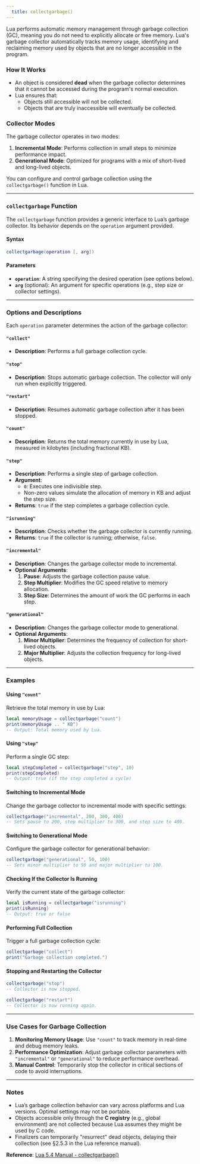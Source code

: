 ```yaml
---
  title: collectgarbage()
---
```


Lua performs automatic memory management through garbage collection (GC), meaning you do not need to explicitly allocate or free memory. Lua's garbage collector automatically tracks memory usage, identifying and reclaiming memory used by objects that are no longer accessible in the program.

### How It Works

- An object is considered **dead** when the garbage collector determines that it cannot be accessed during the program's normal execution.  
- Lua ensures that:
  - Objects still accessible will not be collected.
  - Objects that are truly inaccessible will eventually be collected.  

### Collector Modes

The garbage collector operates in two modes:  
1. **Incremental Mode**: Performs collection in small steps to minimize performance impact.  
2. **Generational Mode**: Optimized for programs with a mix of short-lived and long-lived objects.

You can configure and control garbage collection using the `collectgarbage()` function in Lua.

---

### `collectgarbage` Function

The `collectgarbage` function provides a generic interface to Lua’s garbage collector. Its behavior depends on the `operation` argument provided.  

#### Syntax  
```lua
collectgarbage(operation [, arg])
```

#### Parameters  
- **`operation`**: A string specifying the desired operation (see options below).  
- **`arg`** (optional): An argument for specific operations (e.g., step size or collector settings).  

---

### Options and Descriptions  

Each `operation` parameter determines the action of the garbage collector:  

#### `"collect"`  
- **Description**: Performs a full garbage collection cycle.  

#### `"stop"`  
- **Description**: Stops automatic garbage collection. The collector will only run when explicitly triggered.  

#### `"restart"`  
- **Description**: Resumes automatic garbage collection after it has been stopped.  

#### `"count"`  
- **Description**: Returns the total memory currently in use by Lua, measured in kilobytes (including fractional KB).  

#### `"step"`  
- **Description**: Performs a single step of garbage collection.  
- **Argument**:  
  - `0`: Executes one indivisible step.  
  - Non-zero values simulate the allocation of memory in KB and adjust the step size.  
- **Returns**: `true` if the step completes a garbage collection cycle.  

#### `"isrunning"`  
- **Description**: Checks whether the garbage collector is currently running.  
- **Returns**: `true` if the collector is running; otherwise, `false`.  

#### `"incremental"`  
- **Description**: Changes the garbage collector mode to incremental.  
- **Optional Arguments**:  
  1. **Pause**: Adjusts the garbage collection pause value.  
  2. **Step Multiplier**: Modifies the GC speed relative to memory allocation.  
  3. **Step Size**: Determines the amount of work the GC performs in each step.  

#### `"generational"`  
- **Description**: Changes the garbage collector mode to generational.  
- **Optional Arguments**:  
  1. **Minor Multiplier**: Determines the frequency of collection for short-lived objects.  
  2. **Major Multiplier**: Adjusts the collection frequency for long-lived objects.  

---

### Examples  

#### Using `"count"`  
Retrieve the total memory in use by Lua:  
```lua
local memoryUsage = collectgarbage("count")
print(memoryUsage .. " KB")
-- Output: Total memory used by Lua.
```

#### Using `"step"`  
Perform a single GC step:  
```lua
local stepCompleted = collectgarbage("step", 10)
print(stepCompleted)
-- Output: true (if the step completed a cycle)
```

#### Switching to Incremental Mode  
Change the garbage collector to incremental mode with specific settings:  
```lua
collectgarbage("incremental", 200, 300, 400)
-- Sets pause to 200, step multiplier to 300, and step size to 400.
```

#### Switching to Generational Mode  
Configure the garbage collector for generational behavior:  
```lua
collectgarbage("generational", 50, 100)
-- Sets minor multiplier to 50 and major multiplier to 100.
```

#### Checking If the Collector Is Running  
Verify the current state of the garbage collector:  
```lua
local isRunning = collectgarbage("isrunning")
print(isRunning)
-- Output: true or false
```

#### Performing Full Collection  
Trigger a full garbage collection cycle:  
```lua
collectgarbage("collect")
print("Garbage collection completed.")
```

#### Stopping and Restarting the Collector  
```lua
collectgarbage("stop")
-- Collector is now stopped.

collectgarbage("restart")
-- Collector is now running again.
```

---

### Use Cases for Garbage Collection  

1. **Monitoring Memory Usage**: Use `"count"` to track memory in real-time and debug memory leaks.  
2. **Performance Optimization**: Adjust garbage collector parameters with `"incremental"` or `"generational"` to reduce performance overhead.  
3. **Manual Control**: Temporarily stop the collector in critical sections of code to avoid interruptions.  

---

### Notes  

- Lua’s garbage collection behavior can vary across platforms and Lua versions. Optimal settings may not be portable.  
- Objects accessible only through the **C registry** (e.g., global environment) are not collected because Lua assumes they might be used by C code.  
- Finalizers can temporarily "resurrect" dead objects, delaying their collection (see §2.5.3 in the Lua reference manual).  

**Reference**: [Lua 5.4 Manual - collectgarbage()](https://lua.org/manual/5.4/manual.html#pdf-collectgarbage)
